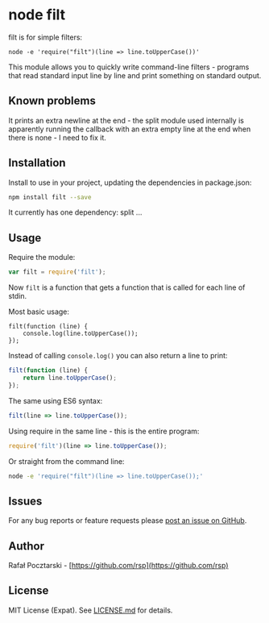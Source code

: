 node filt
=========
filt is for simple filters:

`node -e 'require("filt")(line => line.toUpperCase())'`

This module allows you to quickly write command-line filters -
programs that read standard input line by line and print something
on standard output.

Known problems
--------------
It prints an extra newline at the end - the split module used internally
is apparently running the callback with an extra empty line at the end
when there is none - I need to fix it.

Installation
------------
Install to use in your project, updating the dependencies in package.json:
```sh
npm install filt --save
```
It currently has one dependency: split
...

Usage
-----
Require the module:
```js
var filt = require('filt');
```

Now `filt` is a function that gets a function that is called for each line of stdin.

Most basic usage:

```
filt(function (line) {
    console.log(line.toUpperCase());
});
```

Instead of calling `console.log()` you can also return a line to print:

```js
filt(function (line) {
    return line.toUpperCase();
});
```

The same using ES6 syntax:

```js
filt(line => line.toUpperCase());
```

Using require in the same line - this is the entire program:

```js
require('filt')(line => line.toUpperCase());
```

Or straight from the command line:

```sh
node -e 'require("filt")(line => line.toUpperCase());'
```

Issues
------
For any bug reports or feature requests please
[post an issue on GitHub](https://github.com/rsp/node-filt/issues).

Author
------
Rafał Pocztarski - [https://github.com/rsp](https://github.com/rsp)

License
-------
MIT License (Expat). See [LICENSE.md](LICENSE.md) for details.
